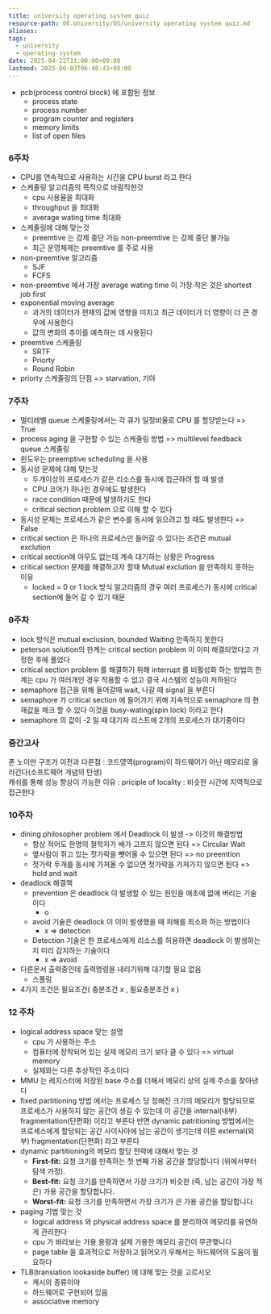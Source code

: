 ```yaml
---
title: university operating system quiz
resource-path: 06.University/OS/university operating system quiz.md
aliases:
tags:
  - university
  - operating-system
date: 2025-04-22T11:00:00+09:00
lastmod: 2025-06-03T06:40:43+09:00
---
```

- pcb(process control block) 에 포함된 정보
	- process state
	- process number
	- program counter and registers
	- memory limits
	- list of open files

### 6주차

- CPU를 연속적으로 사용하는 시간을 CPU burst 라고 한다
- 스케줄링 알고리즘의 목적으로 바람직한것
	- cpu 사용율을 최대화
	- throughput 을 최대화
	- average wating time 최대화
- 스케줄링에 대해 맞는것
	- preemtive 는 강제 중단 가능 non-preemtive 는 강제 중단 불가능
	- 최근 운영체제는 preemtive 를 주로 사용
- non-preemtive 알고리즘
	- SJF
	- FCFS
- non-preemtive 에서 가장 average wating time 이 가장 작은 것은 shortest job first
- exponential moving average
	- 과거의 데이터가 현재의 값에 영향을 미치고 최근 데이터가 더 영향이 더 큰 경우에 사용한다
	- 값의 변화의 추이를 예측하는 데 사용된다
- preemtive 스케줄링
	- SRTF
	- Priorty
	- Round Robin
- priorty 스케줄링의 단점 => starvation, 기아


### 7주차
- 멀티레벨 queue 스케줄링에서는 각 큐가 일정비율로 CPU 를 할당받는다 => True
- process aging 을 구현할 수 있는 스케줄링 방법 => multilevel feedback queue 스케줄링
- 윈도우는 preemptive scheduling 을 사용
- 동시성 문제에 대해 맞는것 
	- 두개이상의 프로세스가 같은 리소스를 동시에 접근하려 할 때 발생
	- CPU 코어가 하나인 경우에도 발생한다
	- race condition 때문에 발생하기도 한다
	- critical section problem 으로 이해 할 수 있다
- 동시성 문제는 프로세스가 같은 변수를 동시에 읽으려고 할 때도 발생한다 => False
- critical section 은 하나의 프로세스만 들어갈 수 있다는 조건은 mutual exclution
- critical section에 아무도 없는데 계속 대기하는 상황은 Progress
- critical section 문제를 해결하고자 할때 Mutual exclution 을 만족하지 못하는 이유
	- locked = 0 or 1 lock 방식 알고리즘의 경우 여러 프로세스가 동시에 critical section에 들어 갈 수 있기 때문

### 9주차
- lock 방식은 mutual exclusion, bounded Waiting 만족하지 못한다
- peterson solution의 한계는 critical section problem 이 이미 해결되었다고 가정한 후에 풀었다
- critical section problem 를 해결하기 위해 interrupt 를 비활성화 하는 방법의 한계는 cpu 가 여러개인 경우 적용할 수 없고 결국 시스템의 성능이 저하된다
- semaphore 접근을 위해 들어갈때 wait, 나갈 때 signal 을 부른다
- semaphore 가 critical section 에 들어가기 위해 지속적으로 semaphore 의 현재값을 체크 할 수 있다 이것을 busy-wating(spin lock) 이라고 한다
- semaphore 의 값이 -2 일 때 대기자 리스트에 2개의 프로세스가 대기중이다


### 중간고사
폰 노이만 구조가 이전과 다른점 : 코드영역(program)이 하드웨어가 아닌 메모리로 올라간다(소프트웨어 개념의 탄생)  
캐쉬를 통해 성능 향상이 가능한 이유 : priciple of locality : 비슷한 시간에 지역적으로 접근한다



### 10주차
- dining philosopher problem 에서 Deadlock 이 발생 -> 이것의 해결방법
	- 항상 적어도 한명의 철학자가 배가 고프지 않으면 된다 => Circular Wait
	- 옆사람이 쥐고 있는 젓가락을 뺏어올 수 있으면 된다 => no preemtion 
	- 젓가락 두개를 동시에 가져올 수 없으면 젓가락을 가져가지 않으면 된다 => hold and wait
- deadlock 해결책
	- prevention 은 deadlock 이 발생할 수 있는 원인을 애초에 없애 버리는 기술이다
		- o
	- avoid 기술은 deadlock 이 이미 발생했을 때 피해를 최소화 하는 방법이다
		- x => detection
	- Detection 기술은 한 프로세스에게 리소스를 허용하면 deadlock 이 발생하는지 미리 감지하는 기술이다
		- x => avoid
- 다른문서 출력중인데 출력명령을 내리기위해 대기할 필요 없음
	- 스풀링
- 4가지 조건은 필요조건( 충분조건 x , 필요충분조건 x )







### 12 주차

- logical address space 맞는 설명
  - cpu 가 사용하는 주소
  - 컴퓨터에 장착되어 있는 실제 메모리 크기 보다 클 수 있다 => virtual memory
  - 실제와는 다른 추상적인 주소이다
- MMU 는 레지스터에 저장된 base 주소를 더해서 메모리 상의 실제 주소를 찾아낸다
- fixed partitioning 방법 에서는 프로세스 당 정해진 크기의 메모리가 할당되므로 프로세스가 사용하지 않는 공간이 생길 수 있는데 이 공간을 internal(내부) fragmentation(단편화) 이라고 부른다 반면 dynamic patritioning 방법에서는 프로세스에게 할당되는 공간 사이사아에 남는 공간이 생기는데 이른 external(외부) fragmentation(단편화) 라고 부른다
- dynamic partitioning의 메모리 할당 전략에 대해서 맞는 것
  - **First-fit:** 요청 크기를 만족하는 첫 번째 가용 공간을 할당합니다 (위에서부터 탐색 가정).
  - **Best-fit:** 요청 크기를 만족하면서 가장 크기가 비슷한 (즉, 남는 공간이 가장 적은) 가용 공간을 할당합니다.
  - **Worst-fit:** 요청 크기를 만족하면서 가장 크기가 큰 가용 공간을 할당합니다.
- paging 기법 맞는 것
  - logical address 와 physical address space 를 분리하여 메모리를 유연하게 관리한다
  - cpu 가 바라보는 가용 용량과 실제 가용한 메모리 공간이 무관햊니다
  - page table 을 효과적으로 저장하고 읽어오기 우해서는 하드웨어의 도움이 필요하다
- TLB(transiation lookaside buffer) 에 대해 맞는 것을 고르시오
  - 캐시의 종류이야
  - 하드웨어로 구현되어 있음
  - associative memory


